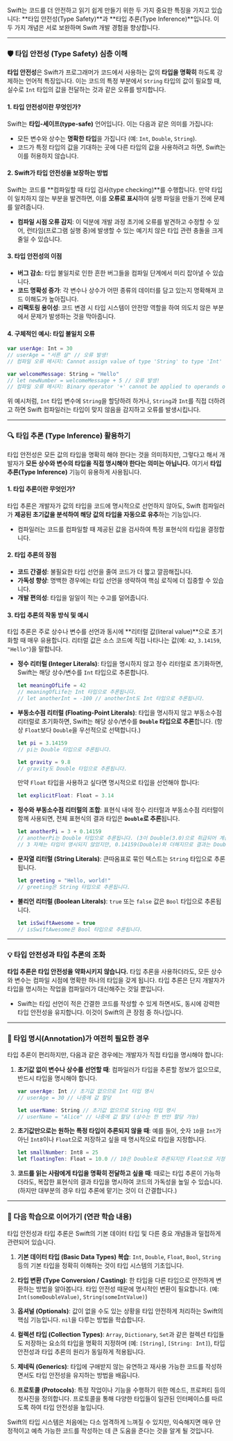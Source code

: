 

Swift는 코드를 더 안전하고 읽기 쉽게 만들기 위한 두 가지 중요한 특징을 가지고 있습니다: **타입 안전성(Type Safety)**과 **타입 추론(Type Inference)**입니다. 이 두 가지 개념은 서로 보완하며 Swift 개발 경험을 향상합니다.

---

### 🛡️ 타입 안전성 (Type Safety) 심층 이해

**타입 안전성**은 Swift가 프로그래머가 코드에서 사용하는 값의 **타입을 명확히** 하도록 강제하는 언어적 특징입니다. 이는 코드의 특정 부분에서 `String` 타입의 값이 필요할 때, 실수로 `Int` 타입의 값을 전달하는 것과 같은 오류를 방지합니다.

#### 1. 타입 안전성이란 무엇인가?

Swift는 **타입-세이프(type-safe)** 언어입니다. 이는 다음과 같은 의미를 가집니다:

- 모든 변수와 상수는 **명확한 타입**을 가집니다 (예: `Int`, `Double`, `String`).
- 코드가 특정 타입의 값을 기대하는 곳에 다른 타입의 값을 사용하려고 하면, Swift는 이를 허용하지 않습니다.

#### 2. Swift가 타입 안전성을 보장하는 방법

Swift는 코드를 **컴파일할 때 타입 검사(type checking)**를 수행합니다. 만약 타입이 일치하지 않는 부분을 발견하면, 이를 **오류로 표시**하여 실행 파일을 만들기 전에 문제를 알려줍니다.

- **컴파일 시점 오류 감지**: 이 덕분에 개발 과정 초기에 오류를 발견하고 수정할 수 있어, 런타임(프로그램 실행 중)에 발생할 수 있는 예기치 않은 타입 관련 충돌을 크게 줄일 수 있습니다.

#### 3. 타입 안전성의 이점

- **버그 감소**: 타입 불일치로 인한 흔한 버그들을 컴파일 단계에서 미리 잡아낼 수 있습니다.
- **코드 명확성 증가**: 각 변수나 상수가 어떤 종류의 데이터를 담고 있는지 명확해져 코드 이해도가 높아집니다.
- **리팩토링 용이성**: 코드 변경 시 타입 시스템이 안전망 역할을 하여 의도치 않은 부분에서 문제가 발생하는 것을 막아줍니다.

#### 4. 구체적인 예시: 타입 불일치 오류

```Swift
var userAge: Int = 30
// userAge = "서른 살" // 오류 발생!
// 컴파일 오류 메시지: Cannot assign value of type 'String' to type 'Int'

var welcomeMessage: String = "Hello"
// let newNumber = welcomeMessage + 5 // 오류 발생!
// 컴파일 오류 메시지: Binary operator '+' cannot be applied to operands of type 'String' and 'Int'
```

위 예시처럼, `Int` 타입 변수에 `String`을 할당하려 하거나, `String`과 `Int`를 직접 더하려고 하면 Swift 컴파일러는 타입이 맞지 않음을 감지하고 오류를 발생시킵니다.

---

### 🔍 타입 추론 (Type Inference) 활용하기

타입 안전성은 모든 값의 타입을 명확히 해야 한다는 것을 의미하지만, 그렇다고 해서 개발자가 **모든 상수와 변수의 타입을 직접 명시해야 한다는 의미는 아닙니다.** 여기서 **타입 추론(Type Inference)** 기능이 유용하게 사용됩니다.

#### 1. 타입 추론이란 무엇인가?

타입 추론은 개발자가 값의 타입을 코드에 명시적으로 선언하지 않아도, Swift 컴파일러가 **제공된 초기값을 분석하여 해당 값의 타입을 자동으로 유추**하는 기능입니다.

- 컴파일러는 코드를 컴파일할 때 제공된 값을 검사하여 특정 표현식의 타입을 결정합니다.

#### 2. 타입 추론의 장점

- **코드 간결성**: 불필요한 타입 선언을 줄여 코드가 더 짧고 깔끔해집니다.
- **가독성 향상**: 명백한 경우에는 타입 선언을 생략하여 핵심 로직에 더 집중할 수 있습니다.
- **개발 편의성**: 타입을 일일이 적는 수고를 덜어줍니다.

#### 3. 타입 추론의 작동 방식 및 예시

타입 추론은 주로 상수나 변수를 선언과 동시에 **리터럴 값(literal value)**으로 초기화할 때 매우 유용합니다. 리터럴 값은 소스 코드에 직접 나타나는 값(예: `42`, `3.14159`, `"Hello"`)을 말합니다.

- **정수 리터럴 (Integer Literals)**: 타입을 명시하지 않고 정수 리터럴로 초기화하면, Swift는 해당 상수/변수를 `Int` 타입으로 추론합니다.
    
    ```Swift
    let meaningOfLife = 42
    // meaningOfLife는 Int 타입으로 추론됩니다.
    // let anotherInt = -100 // anotherInt도 Int 타입으로 추론됩니다.
    ```
    
- **부동소수점 리터럴 (Floating-Point Literals)**: 타입을 명시하지 않고 부동소수점 리터럴로 초기화하면, Swift는 해당 상수/변수를 **`Double` 타입으로 추론**합니다. (항상 `Float`보다 `Double`을 우선적으로 선택합니다.)
    
    ```Swift
    let pi = 3.14159
    // pi는 Double 타입으로 추론됩니다.
    
    let gravity = 9.8
    // gravity도 Double 타입으로 추론됩니다.
    ```
    
    만약 `Float` 타입을 사용하고 싶다면 명시적으로 타입을 선언해야 합니다:
    
    ```Swift
    let explicitFloat: Float = 3.14
    ```
    
- **정수와 부동소수점 리터럴의 조합**: 표현식 내에 정수 리터럴과 부동소수점 리터럴이 함께 사용되면, 전체 표현식의 결과 타입은 **`Double`로 추론**됩니다.
    
    ```Swift
    let anotherPi = 3 + 0.14159
    // anotherPi는 Double 타입으로 추론됩니다. (3이 Double(3.0)으로 취급되어 계산됨)
    // 3 자체는 타입이 명시되지 않았지만, 0.14159(Double)와 더해지므로 결과는 Double이 됩니다.
    ```
    
- **문자열 리터럴 (String Literals)**: 큰따옴표로 묶인 텍스트는 `String` 타입으로 추론됩니다.
    
    ```Swift
    let greeting = "Hello, world!"
    // greeting은 String 타입으로 추론됩니다.
    ```
    
- **불리언 리터럴 (Boolean Literals)**: `true` 또는 `false` 값은 `Bool` 타입으로 추론됩니다.
    
    ```Swift
    let isSwiftAwesome = true
    // isSwiftAwesome은 Bool 타입으로 추론됩니다.
    ```
    

---

### 💡 타입 안전성과 타입 추론의 조화

**타입 추론은 타입 안전성을 약화시키지 않습니다.** 타입 추론을 사용하더라도, 모든 상수와 변수는 컴파일 시점에 명확한 하나의 타입을 갖게 됩니다. 타입 추론은 단지 개발자가 타입을 명시하는 작업을 컴파일러가 대신해주는 것일 뿐입니다.

- Swift는 타입 선언이 적은 간결한 코드를 작성할 수 있게 하면서도, 동시에 강력한 타입 안전성을 유지합니다. 이것이 Swift의 큰 장점 중 하나입니다.

---

### 🤔 타입 명시(Annotation)가 여전히 필요한 경우

타입 추론이 편리하지만, 다음과 같은 경우에는 개발자가 직접 타입을 명시해야 합니다:

1. **초기값 없이 변수나 상수를 선언할 때**: 컴파일러가 타입을 추론할 정보가 없으므로, 반드시 타입을 명시해야 합니다.
    
    ```Swift
    var userAge: Int // 초기값 없으므로 Int 타입 명시
    // userAge = 30 // 나중에 값 할당
    
    let userName: String // 초기값 없으므로 String 타입 명시
    // userName = "Alice" // 나중에 값 할당 (상수는 한 번만 할당 가능)
    ```
    
2. **초기값만으로는 원하는 특정 타입이 추론되지 않을 때**: 예를 들어, 숫자 `10`을 `Int`가 아닌 `Int8`이나 `Float`으로 저장하고 싶을 때 명시적으로 타입을 지정합니다.
    
    ```Swift
    let smallNumber: Int8 = 25
    let floatingTen: Float = 10.0 // 10은 Double로 추론되지만 Float으로 지정
    ```
    
3. **코드를 읽는 사람에게 타입을 명확히 전달하고 싶을 때**: 때로는 타입 추론이 가능하더라도, 복잡한 표현식의 결과 타입을 명시하여 코드의 가독성을 높일 수 있습니다. (하지만 대부분의 경우 타입 추론에 맡기는 것이 더 간결합니다.)
    

---

### 🚀 다음 학습으로 이어가기 (연관 학습 내용)

타입 안전성과 타입 추론은 Swift의 기본 데이터 타입 및 다른 중요 개념들과 밀접하게 관련되어 있습니다.

1. **기본 데이터 타입 (Basic Data Types) 복습**: `Int`, `Double`, `Float`, `Bool`, `String` 등의 기본 타입을 정확히 이해하는 것이 타입 시스템의 기초입니다.
    
2. **타입 변환 (Type Conversion / Casting)**: 한 타입을 다른 타입으로 안전하게 변환하는 방법을 알아봅니다. 타입 안전성 때문에 명시적인 변환이 필요합니다. (예: `Int(someDoubleValue)`, `String(someIntValue)`)
    
3. **옵셔널 (Optionals)**: 값이 없을 수도 있는 상황을 타입 안전하게 처리하는 Swift의 핵심 기능입니다. `nil`을 다루는 방법을 학습합니다.
    
4. **컬렉션 타입 (Collection Types)**: `Array`, `Dictionary`, `Set`과 같은 컬렉션 타입들도 저장하는 요소의 타입을 명확히 지정하며 (예: `[String]`, `[String: Int]`), 타입 안전성과 타입 추론의 원리가 동일하게 적용됩니다.
    
5. **제네릭 (Generics)**: 타입에 구애받지 않는 유연하고 재사용 가능한 코드를 작성하면서도 타입 안전성을 유지하는 방법을 배웁니다.
    
6. **프로토콜 (Protocols)**: 특정 작업이나 기능을 수행하기 위한 메소드, 프로퍼티 등의 청사진을 정의합니다. 프로토콜을 통해 다양한 타입들이 일관된 인터페이스를 따르도록 하여 타입 안전성을 높입니다.
    

Swift의 타입 시스템은 처음에는 다소 엄격하게 느껴질 수 있지만, 익숙해지면 매우 안정적이고 예측 가능한 코드를 작성하는 데 큰 도움을 준다는 것을 알게 될 것입니다.